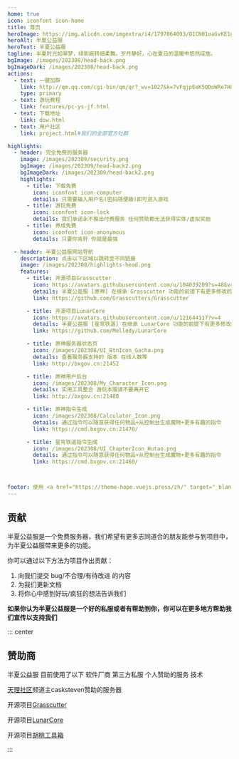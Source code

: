 ```yaml
---
home: true
icon: iconfont icon-home
title: 首页
heroImage: https://img.alicdn.com/imgextra/i4/1797064093/O1CN01oaGvKE1g6dut0pICS_!!1797064093.png_.webp
heroAlt: 半夏公益服
heroText: 半夏公益服
tagline: 半夏时光如翠梦，绿影婉转细柔舞。岁月静好，心在夏日的温暖中悠然绽放。
bgImage: /images/202308/head-back.png
bgImageDark: /images/202308/head-back.png
actions:
  - text: 一键加群
    link: http://qm.qq.com/cgi-bin/qm/qr?_wv=1027&k=7vFqjpEeK5QDoWRe7H8N5QISLQjynawC&authKey=5%2F39sjVb%2BqDZNEVYuIKpUlWagXmFeRoaW3RaZxxAWkhrlc4chMIAlCAxw%2B2OCyLB&noverify=0&group_code=154422757
    type: primary
  - text: 游玩教程
    link: features/pc-ys-jf.html
  - text: 下载地址
    link: dow.html
  - text: 用户社区
    link: project.html#我们的全部官方社群

highlights:
  - header: 完全免费的服务器
    image: /images/202309/security.png
    bgImage: /images/202309/head-back2.png
    bgImageDark: /images/202309/head-back2.png
    highlights:
      - title: 下载免费
        icon: iconfont icon-computer
        details: 只需要输入用户名(密码随便输)即可进入游戏
      - title: 游玩免费
        icon: iconfont icon-lock
        details: 我们承诺永不推出付费服务 任何赞助都无法获得实体/虚拟奖励
      - title: 养成免费
        icon: iconfont icon-anonymous
        details: 只要你肯肝 你就是最强

  - header: 半夏公益服网站导航
    description: 点击以下区域以跳转至不同链接
    image: /images/202308/highlights-head.png
    features:
      - title: 开源项目Grasscutter
        icon: https://avatars.githubusercontent.com/u/104039209?s=48&v=4
        details: 半夏公益服 [原神] 在继承 Grasscutter 功能的前提下有更多修改的有趣内容 目前开设指令服
        link: https://github.com/Grasscutters/Grasscutter

      - title: 开源项目LunarCore
        icon: https://avatars.githubusercontent.com/u/121644117?v=4
        details: 半夏公益服 [星穹铁道] 在继承 LunarCore 功能的前提下有更多修改的有趣内容 目前开设指令服
        link: https://github.com/Melledy/LunarCore

      - title: 原神服务器状态页
        icon: /images/202308/UI_BtnIcon_Gacha.png
        details: 查看服务器支持的 版本 在线人数等
        link: http://bxgov.cn:21452

      - title: 原神用户后台
        icon: /images/202308/My_Character_Icon.png
        details: 实用工具整合 游玩本服请不要离开它
        link: http://bxgov.cn:21480

      - title: 原神指令生成
        icon: /images/202308/Calculator_Icon.png
        details: 通过指令可以随意获得任何物品+从控制台生成魔物+更多有趣的指令
        link: https://cmd.bxgov.cn:21470/

      - title: 星穹铁道指令生成
        icon: /images/202308/UI_ChapterIcon_Hutao.png
        details: 通过指令可以随意获得任何物品+从控制台生成魔物+更多有趣的指令
        link: https://cmd.bxgov.cn:21460/



footer: 使用 <a href="https://theme-hope.vuejs.press/zh/" target="_blank">VuePress Theme Hope</a> 主题构建
---
```


## 贡献

半夏公益服是一个免费服务器，我们希望有更多志同道合的朋友能参与到项目中，为半夏公益服带来更多的功能。

你可以通过以下方法为项目作出贡献：

1. 向我们提交 bug/不合理/有待改进 的内容
2. 为我们更新文档
3. 将你心中感到好玩/疯狂的想法告诉我们

**如果你认为半夏公益服是一个好的私服或者有帮助到你，你可以在更多地方帮助我们宣传以支持我们**


::: center

## 赞助商

半夏公益服 目前使用了以下 软件厂商 第三方私服 个人赞助的服务 技术

<!---
| [![](https://gitlab.cn/images/icons/logos/logo-121-75.svg)](https://gitlab.cn/) |
:-----------------------------------------------------------------------------: |
-->

[天理社区](https://pd.qq.com/s/2xxpl7q8m)频道主casksteven赞助的服务器

开源项目[Grasscutter](https://github.com/Grasscutters/Grasscutter)

开源项目[LunarCore](https://github.com/Melledy/LunarCore)

开源项目[胡桃工具箱](https://hut.ao/zh/)

:::
